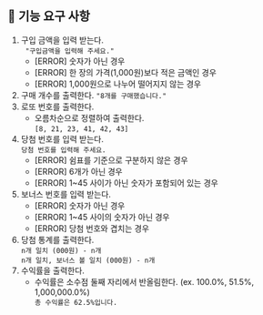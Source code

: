 ## 🚀 기능 요구 사항

1. 구입 금액을 입력 받는다.   
   ``` "구입금액을 입력해 주세요."```
    - [ERROR] 숫자가 아닌 경우
    - [ERROR] 한 장의 가격(1,000원)보다 적은 금액인 경우
    - [ERROR] 1,000원으로 나누어 떨어지지 않는 경우
2. 구매 개수를 출력한다.
   ```"8개를 구매했습니다."```
3. 로또 번호를 출력한다.
   - 오름차순으로 정렬하여 출력한다.   
   ```[8, 21, 23, 41, 42, 43]```
4. 당첨 번호를 입력 받는다.   
    ```당첨 번호를 입력해 주세요.```
   - [ERROR] 쉼표를 기준으로 구분하지 않은 경우
   - [ERROR] 6개가 아닌 경우
   - [ERROR] 1~45 사이가 아닌 숫자가 포함되어 있는 경우
5. 보너스 번호를 입력 받는다.
   - [ERROR] 숫자가 아닌 경우
   - [ERROR] 1~45 사이의 숫자가 아닌 경우
   - [ERROR] 당첨 번호와 겹치는 경우
6. 당첨 통계를 출력한다.   
    ```n개 일치 (000원) - n개```   
   ```n개 일치, 보너스 볼 일치 (000원) - n개```   
7. 수익률을 출력한다.   
   - 수익률은 소수점 둘째 자리에서 반올림한다. (ex. 100.0%, 51.5%, 1,000,000.0%)   
   ```총 수익률은 62.5%입니다.```
